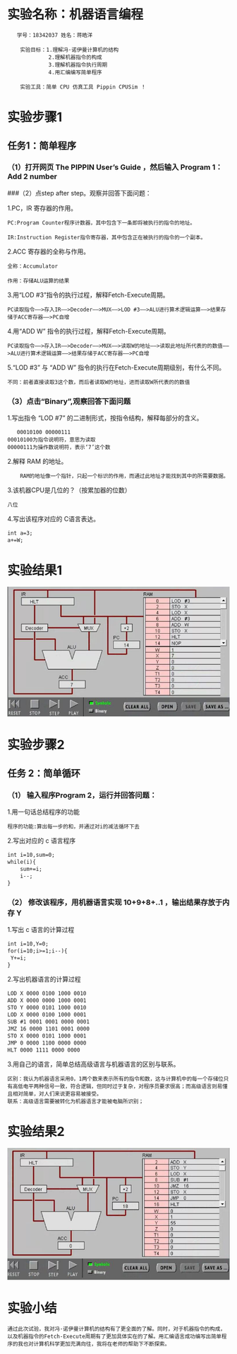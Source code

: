    # 实验名称：机器语言编程
~~~
   学号：18342037 姓名：蒋皓洋
  
    实验目标：1.理解冯·诺伊曼计算机的结构
             2.理解机器指令的构成
             3.理解机器指令执行周期
             4.用汇编编写简单程序

    实验工具：简单 CPU 仿真工具 Pippin CPUSim ！
~~~

# 实验步骤1

   ## 任务1：简单程序

  ### （1）打开网页 The PIPPIN User’s Guide ，然后输入 Program 1：Add 2 number

   ###（2）点step after step。观察并回答下面问题： 

1.PC，IR 寄存器的作用。
~~~
PC:Program Counter程序计数器，其中包含下一条即将被执行的指令的地址。

IR:Instruction Register指令寄存器，其中包含正在被执行的指令的一个副本。
~~~
2.ACC 寄存器的全称与作用。
~~~
全称：Accumulator 

作用：存储ALU运算的结果
~~~
3.用“LOD #3”指令的执行过程，解释Fetch-Execute周期。
~~~
PC读取指令——>存入IR——>Decoder——>MUX——>LOD #3——>ALU进行算术逻辑运算——>结果存储于ACC寄存器——>PC自增
~~~
4.用“ADD W” 指令的执行过程，解释Fetch-Execute周期。
~~~
PC读取指令——>存入IR——>Decoder——>MUX——>读取W的地址——>读取此地址所代表的的数值——>ALU进行算术逻辑运算——>结果存储于ACC寄存器——>PC自增
~~~
5.“LOD #3” 与 “ADD W” 指令的执行在Fetch-Execute周期级别，有什么不同。
~~~
不同：前者直接读取3这个数，而后者读取W的地址，进而读取W所代表的的数值
~~~

   ### （3）点击“Binary”,观察回答下面问题

   1.写出指令 “LOD #7” 的二进制形式，按指令结构，解释每部分的含义。
~~~
   00010100 00000111
00010100为指令说明符，意思为读取
00000111为操作数说明符，表示‘7’这个数
~~~

   2.解释 RAM 的地址。
~~~
    RAM的地址像一个指针，只起一个标识的作用，而通过此地址才能找到其中的所需要数据。
~~~

   3.该机器CPU是几位的？（按累加器的位数）
~~~
八位
~~~
   4.写出该程序对应的 C语言表达。
~~~
int a=3;
a+=W;
~~~
# 实验结果1

![](/images/qq2.jpg)

# 实验步骤2

   ## 任务 2：简单循环

   ### （1） 输入程序Program 2，运行并回答问题：

   1.用一句话总结程序的功能
~~~
程序的功能:算出每一步的和，并通过对i的减法循环下去
~~~
   2.写出对应的 c 语言程序
~~~
int i=10,sum=0;
while(i){
    sum+=i;
    i--;
}
~~~
   ###  （2） 修改该程序，用机器语言实现 10+9+8+..1 ，输出结果存放于内存 Y

   1.写出 c 语言的计算过程
   ~~~
int i=10,Y=0;
for(i=10;i>=1;i--){
    Y+=i;
}
~~~
   2.写出机器语言的计算过程
~~~
LOD X 0000 0100 1000 0010
ADD X 0000 0000 1000 0001
STO Y 0000 0101 1000 0010
LOD X 0000 0100 1000 0001
SUB #1 0001 0001 0000 0001
JMZ 16 0000 1101 0001 0000
STO X 0000 0101 1000 0001
JMP 0 0000 1100 0000 0000
HLT 0000 1111 0000 0000
~~~
   3.用自己的语言，简单总结高级语言与机器语言的区别与联系。
~~~
区别：我认为机器语言采用0，1两个数来表示所有的指令和数，这与计算机中的每一个存储位只有高低电平两种信号一致，符合逻辑，但同时过于复杂，对程序员要求很高；而高级语言则易懂且相对简单，对人们来说更容易被接受。
联系：高级语言需要被转化为机器语言才能被电脑所识别；
~~~
# 实验结果2 
![](images//qq3.jpg)

# 实验小结
~~~
通过此次试验，我对冯·诺伊曼计算机的结构有了更全面的了解。同时，对于机器指令的构成，以及机器指令的Fetch-Execute周期有了更加具体实在的了解。用汇编语言成功编写出简单程序的我也对计算机科学更加充满向往，我将在老师的帮助下不断探索。
~~~
